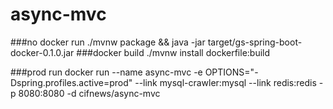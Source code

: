 # async-mvc
###no docker run 
 ./mvnw package && java -jar target/gs-spring-boot-docker-0.1.0.jar
###docker build
 ./mvnw install dockerfile:build
 
###prod run
docker run  --name async-mvc -e OPTIONS="-Dspring.profiles.active=prod"  --link mysql-crawler:mysql --link redis:redis -p 8080:8080 -d cifnews/async-mvc


